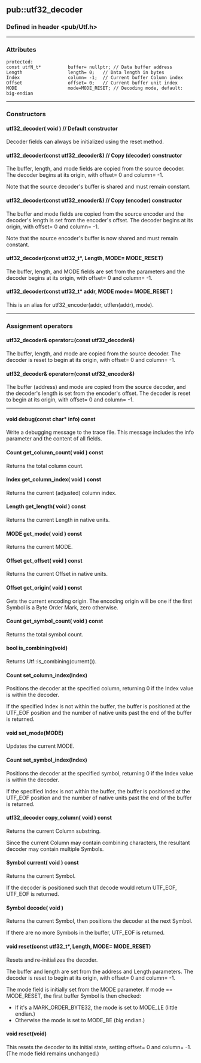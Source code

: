 <!-- -------------------------------------------------------------------------
//
//       Copyright (c) 2024 Frank Eskesen.
//
//       This file is free content, distributed under the MIT license.
//       (See accompanying file LICENSE.MIT or the original contained
//       within https://opensource.org/licenses/MIT)
//
//----------------------------------------------------------------------------
//
// Title-
//       ~/doc/cpp/pub_utf-decoder32.md
//
// Purpose-
//       Utf.h decoder utf32_decoder reference manual
//
// Last change date-
//       2024/09/12
//
-------------------------------------------------------------------------- -->
## <a id="header">pub::utf32_decoder</a>

### Defined in header <pub/Utf.h>

<!-- ===================================================================== -->
---
### <a id="attrib">Attributes</a>

```
protected:
const utfN_t*          buffer= nullptr; // Data buffer address
Length                 length= 0;   // Data length in bytes
Index                  column= -1;  // Current buffer Column index
Offset                 offset= 0;   // Current buffer unit index
MODE                   mode=MODE_RESET; // Decoding mode, default: big-endian
```

---
### <a id="constr">Constructors</a>

#### utf32_decoder( void ) // Default constructor
Decoder fields can always be initialized using the reset method.

#### utf32_decoder(const utf32_decoder&) // Copy (decoder) constructor
The buffer, length, and mode fields are copied from the source decoder.
The decoder begins at its origin, with offset= 0 and column= -1.

Note that the source decoder's buffer is shared and must remain constant.

#### utf32_decoder(const utf32_encoder&) // Copy (encoder) constructor
The buffer and mode fields are copied from the source encoder
and the decoder's length is set from the encoder's offset.
The decoder begins at its origin, with offset= 0 and column= -1.

Note that the source encoder's buffer is now shared and must remain constant.

#### utf32_decoder(const utf32_t*, Length, MODE= MODE_RESET)
The buffer, length, and MODE fields are set from the parameters and
the decoder begins at its origin, with offset= 0 and column= -1.

#### utf32_decoder(const utf32_t* addr, MODE mode= MODE_RESET )
This is an alias for utf32_encoder(addr, utflen(addr), mode).

---
### <a id="assign">Assignment operators</a>

#### utf32_decoder& operator=(const utf32_decoder&)
The buffer, length, and mode are copied from the source decoder.
The decoder is reset to begin at its origin, with offset= 0 and column= -1.

#### utf32_decoder& operator=(const utf32_encoder&)
The buffer (address) and mode are copied from the source decoder, and
the decoder's length is set from the encoder's offset.
The decoder is reset to begin at its origin, with offset= 0 and column= -1.

---
#### <a id="debugd">void debug(const char* info) const</a>
Write a debugging message to the trace file.
This message includes the info parameter and the content of all fields.

#### <a id="get-cc">Count get_column_count( void ) const</a>
Returns the total column count.

#### <a id="get-ci">Index get_column_index( void ) const</a>
Returns the current (adjusted) column index.

#### <a id="get-ln">Length get_length( void ) const</a>
Returns the current Length in native units.

#### <a id="get-md">MODE get_mode( void ) const</a>
Returns the current MODE.

#### <a id="get-of">Offset get_offset( void ) const</a>
Returns the current Offset in native units.

#### <a id="get-or">Offset get_origin( void ) const</a>
Gets the current encoding origin.
The encoding origin will be one if the first Symbol is a Byte Order Mark,
zero otherwise.

#### <a id="get-sc">Count get_symbol_count( void ) const</a>
Returns the total symbol count.

#### <a id="iscomb">bool is_combining(void)</a>
Returns Utf::is_combining(current()).

#### <a id="set-ci">Count set_column_index(Index)</a>
Positions the decoder at the specified column, returning 0 if the Index value
is within the decoder.

If the specified Index is not within the buffer,
the buffer is positioned at the UTF_EOF position and
the number of native units past the end of the buffer is returned.

#### <a id="set-md">void set_mode(MODE)</a>
Updates the current MODE.

#### <a id="set-si">Count set_symbol_index(Index)</a>
Positions the decoder at the specified symbol, returning 0 if the Index value
is within the decoder.

If the specified Index is not within the buffer,
the buffer is positioned at the UTF_EOF position and
the number of native units past the end of the buffer is returned.

#### <a id="copycc">utf32_decoder copy_column( void ) const</a>
Returns the current Column substring.

Since the current Column may contain combining characters,
the resultant decoder may contain multiple Symbols.

#### <a id="curent">Symbol current( void ) const</a>
Returns the current Symbol.

If the decoder is positioned such that decode would return UTF_EOF,
UTF_EOF is returned.

#### <a id="decode">Symbol decode( void )</a>
Returns the current Symbol, then positions the decoder at the next Symbol.

If there are no more Symbols in the buffer, UTF_EOF is returned.

#### <a id="resets">void reset(const utf32_t*, Length, MODE= MODE_RESET)</a>
Resets and re-initializes the decoder.

The buffer and length are set from the address and Length parameters.
The decoder is reset to begin at its origin, with offset= 0 and column= -1.

The mode field is initially set from the MODE parameter.
If mode == MODE_RESET, the first buffer Symbol is then checked:
- If it's a MARK_ORDER_BYTE32, the mode is set to MODE_LE (little endian.)
- Otherwise the mode is set to MODE_BE (big endian.)

#### void reset(void)
This resets the decoder to its initial state, setting offset= 0 and column= -1.
(The mode field remains unchanged.)
